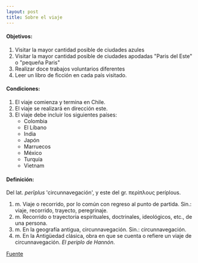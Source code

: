 ```yaml
---
layout: post
title: Sobre el viaje
---
```

<span id="frase"></span>

#### Objetivos:

1. Visitar la mayor cantidad posible de ciudades azules
2. Visitar la mayor cantidad posible de ciudades apodadas "Paris del Este" o "pequeña Paris"
3. Realizar doce trabajos voluntarios diferentes
4. Leer un libro de ficción en cada país visitado.

#### Condiciones:
<ol>
<li>
El viaje comienza y termina en Chile.
</li>
<li>
El viaje se realizará en dirección este.
</li>
<li>
El viaje debe incluir los siguientes países:
	<ul>
		<li>
		Colombia
		</li>
		<li>
		El Líbano
		</li>
		<li>
		India
		</li>
		<li>
		Japón
		</li>
		<li>
		Marruecos
		</li>
		<li>
		México
		</li>
		<li>
		Turquía
		</li>
		<li>
		Vietnam
		</li>
	</ul>
</li>
</ol>

#### Definición:

Del lat. *perĭplus* 'circunnavegación', y este del gr. περίπλους períplous.
<ol>
<li>
m. Viaje o recorrido, por lo común con regreso al punto de partida.
Sin.: viaje, recorrido, trayecto, peregrinaje.
</li>
<li>
m. Recorrido o trayectoria espirituales, doctrinales, ideológicos, etc., de una persona.
</li>
<li>
m. En la geografía antigua, circunnavegación.
Sin.: circunnavegación.
</li>
<li>
m. En la Antigüedad clásica, obra en que se cuenta o refiere un viaje de circunnavegación. <em>El periplo de Hannón</em>.
</li>
</ol>

[Fuente](https://dle.rae.es/periplo)

<script>
let frase = document.getElementById("frase");
let hoy = new Date();
let fecha_inicio = new Date(2024,1,16);
fecha_inicio.setHours(hoy.getHours())
fecha_inicio.setMinutes(hoy.getMinutes())
fecha_inicio.setSeconds(hoy.getSeconds())
fecha_inicio.setMilliseconds(hoy.getMilliseconds())
let dif = fecha_inicio.getTime() - hoy.getTime();
let milisegundos = dif / (1000 * 3600 * 24);
let dias;

if (Math.sign(milisegundos) == 1) {
	dias = Math.ceil(milisegundos);
} else if (Math.sign(milisegundos) == -1) {
	dias = Math.floor(milisegundos);
} else {
	dias = 0;
}

if (dias == 1) {
	frase.innerText = `El viaje comenzará mañana`
} else if (dias > 0) {
	frase.innerText = `El viaje comenzará en ${dias} días.`
} else if (dias == -1) {
	frase.innerText = `El viaje comenzó ayer`
} else if (dias < 0) {
	frase.innerText = `El viaje comenzó hace ${Math.abs(dias)} días.`
} else {
	frase.innerText = `El viaje comienza hoy.`
}
</script>
